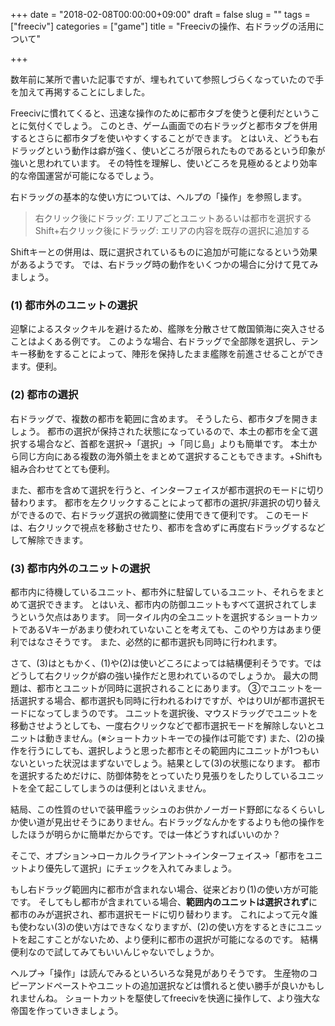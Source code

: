 +++
date = "2018-02-08T00:00:00+09:00"
draft = false
slug = ""
tags = ["freeciv"]
categories = ["game"]
title = "Freecivの操作、右ドラッグの活用について"

+++

数年前に某所で書いた記事ですが、埋もれていて参照しづらくなっていたので手を加えて再掲することにしました。

<!--more-->

Freecivに慣れてくると、迅速な操作のために都市タブを使うと便利だということに気付くでしょう。
このとき、ゲーム画面での右ドラッグと都市タブを併用するとさらに都市タブを使いやすくすることができます。
とはいえ、どうも右ドラッグという動作は癖が強く、使いどころが限られたものであるという印象が強いと思われています。
その特性を理解し、使いどころを見極めるとより効率的な帝国運営が可能になるでしょう。

右ドラッグの基本的な使い方については、ヘルプの「操作」を参照します。

<blockquote>右クリック後にドラッグ: エリアごとユニットあるいは都市を選択する<br>
Shift+右クリック後にドラッグ: エリアの内容を既存の選択に追加する</blockquote>

Shiftキーとの併用は、既に選択されているものに追加が可能になるという効果があるようです。
では、右ドラッグ時の動作をいくつかの場合に分けて見てみましょう。

### (1) 都市外のユニットの選択 
迎撃によるスタックキルを避けるため、艦隊を分散させて敵国領海に突入させることはよくある例です。 
このような場合、右ドラッグで全部隊を選択し、テンキー移動をすることによって、陣形を保持したまま艦隊を前進させることができます。便利。 

### (2) 都市の選択 
右ドラッグで、複数の都市を範囲に含めます。 
そうしたら、都市タブを開きましょう。 
都市の選択が保持された状態になっているので、本土の都市を全て選択する場合など、首都を選択→「選択」→「同じ島」よりも簡単です。 
本土から同じ方向にある複数の海外領土をまとめて選択することもできます。+Shiftも組み合わせてとても便利。 

また、都市を含めて選択を行うと、インターフェイスが都市選択のモードに切り替わります。 
都市を左クリックすることによって都市の選択/非選択の切り替えができるので、右ドラッグ選択の微調整に使用できて便利です。 
このモードは、右クリックで視点を移動させたり、都市を含めずに再度右ドラッグするなどして解除できます。 

### (3) 都市内外のユニットの選択 
都市内に待機しているユニット、都市外に駐留しているユニット、それらをまとめて選択できます。 
とはいえ、都市内の防御ユニットもすべて選択されてしまうという欠点はあります。 
同一タイル内の全ユニットを選択するショートカットであるVキーがあまり使われていないことを考えても、このやり方はあまり便利ではなさそうです。 
また、必然的に都市選択も同時に行われます。 


さて、(3)はともかく、(1)や(2)は使いどころによっては結構便利そうです。ではどうして右クリックが癖の強い操作だと思われているのでしょうか。 
最大の問題は、都市とユニットが同時に選択されることにあります。 
③でユニットを一括選択する場合、都市選択も同時に行われるわけですが、やはりUIが都市選択モードになってしまうのです。 
ユニットを選択後、マウスドラッグでユニットを移動させようとしても、一度右クリックなどで都市選択モードを解除しないとユニットは動きません。(※ショートカットキーでの操作は可能です) 
また、(2)の操作を行うにしても、選択しようと思った都市とその範囲内にユニットが1つもいないといった状況はまずないでしょう。結果として(3)の状態になります。 
都市を選択するためだけに、防御体勢をとっていたり見張りをしたりしているユニットを全て起こしてしまうのは便利とはいえません。 

結局、この性質のせいで装甲艦ラッシュのお供かノーガード野郎になるくらいしか使い道が見出せそうにありません。右ドラッグなんかをするよりも他の操作をしたほうが明らかに簡単だからです。では一体どうすればいいのか？ 

そこで、オプション→ローカルクライアント→インターフェイス→「都市をユニットより優先して選択」にチェックを入れてみましょう。

もし右ドラッグ範囲内に都市が含まれない場合、従来どおり(1)の使い方が可能です。 
そしてもし都市が含まれている場合、**範囲内のユニットは選択されず**に都市のみが選択され、都市選択モードに切り替わります。 
これによって元々誰も使わない(3)の使い方はできなくなりますが、(2)の使い方をするときにユニットを起こすことがないため、より便利に都市の選択が可能になるのです。 
結構便利なので試してみてもいいんじゃないでしょうか。 

ヘルプ→「操作」は読んでみるといろいろな発見がありそうです。 
生産物のコピーアンドペーストやユニットの追加選択などは慣れると使い勝手が良いかもしれませんね。 
ショートカットを駆使してfreecivを快適に操作して、より強大な帝国を作っていきましょう。 

